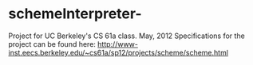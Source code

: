 schemeInterpreter-
==================
Project for UC Berkeley's CS 61a class.  May, 2012
Specifications for the project can be found here:
http://www-inst.eecs.berkeley.edu/~cs61a/sp12/projects/scheme/scheme.html
